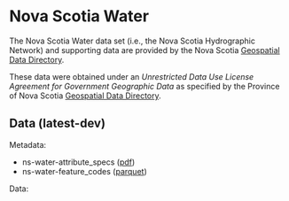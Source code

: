 
# Nova Scotia Water

The Nova Scotia Water data set (i.e., the Nova Scotia Hydrographic Network) and supporting data are provided by the Nova Scotia [Geospatial Data Directory](https://nsgi.novascotia.ca/gdd/).

These data were obtained under an *Unrestricted Data Use License Agreement for Government Geographic Data* as specified by the Province of Nova Scotia [Geospatial Data Directory](https://nsgi.novascotia.ca/gdd/).

## Data (latest-dev)

Metadata:

- ns-water-attribute_specs ([pdf](https://github.com/geoarrow/geoarrow-data/raw/main/ns-water/ns-water-attribute_specs.pdf))
- ns-water-feature_codes ([parquet](https://github.com/geoarrow/geoarrow-data/raw/main/ns-water/ns-water-feature_codes.parquet))

Data:

